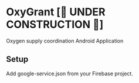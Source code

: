# OxyGrant [🚧 UNDER CONSTRUCTION 🚧]
Oxygen supply coordination Android Application

## Setup
Add google-service.json from your Firebase project.
